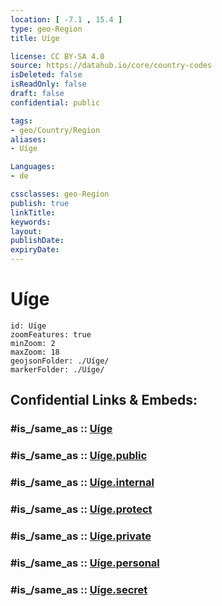 ```yaml
---
location: [ -7.1 , 15.4 ] 
type: geo-Region
title: Uíge

license: CC BY-SA 4.0
source: https://datahub.io/core/country-codes
isDeleted: false
isReadOnly: false
draft: false
confidential: public

tags:
- geo/Country/Region
aliases:
- Uíge

Languages:
- de

cssclasses: geo-Region
publish: true
linkTitle: 
keywords: 
layout: 
publishDate: 
expiryDate: 
---
```


# Uíge

```leaflet
id: Uíge
zoomFeatures: true 
minZoom: 2 
maxZoom: 18
geojsonFolder: ./Uíge/
markerFolder: ./Uíge/
```


## Confidential Links & Embeds: 

### #is_/same_as :: [Uíge](/_Standards/Earth/Continent/Africa/Africa~South/Angola/Provinces~Angola/Uíge.md) 

### #is_/same_as :: [Uíge.public](/_public/Earth/Continent/Africa/Africa~South/Angola/Provinces~Angola/Uíge.public.md) 

### #is_/same_as :: [Uíge.internal](/_internal/Earth/Continent/Africa/Africa~South/Angola/Provinces~Angola/Uíge.internal.md) 

### #is_/same_as :: [Uíge.protect](/_protect/Earth/Continent/Africa/Africa~South/Angola/Provinces~Angola/Uíge.protect.md) 

### #is_/same_as :: [Uíge.private](/_private/Earth/Continent/Africa/Africa~South/Angola/Provinces~Angola/Uíge.private.md) 

### #is_/same_as :: [Uíge.personal](/_personal/Earth/Continent/Africa/Africa~South/Angola/Provinces~Angola/Uíge.personal.md) 

### #is_/same_as :: [Uíge.secret](/_secret/Earth/Continent/Africa/Africa~South/Angola/Provinces~Angola/Uíge.secret.md)

